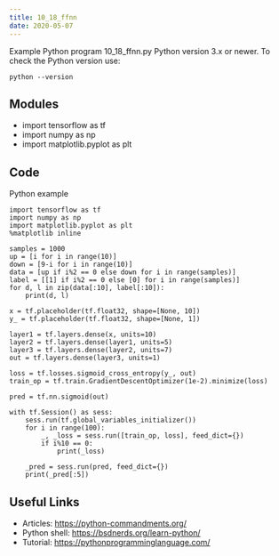 ```yaml
---
title: 10_18_ffnn
date: 2020-05-07
---
```

Example Python program 10_18_ffnn.py
Python version 3.x or newer.
To check the Python version use:

    python --version

## Modules

* import tensorflow as tf
* import numpy as np
* import matplotlib.pyplot as plt

## Code

Python example

    import tensorflow as tf
    import numpy as np
    import matplotlib.pyplot as plt
    %matplotlib inline
    
    samples = 1000
    up = [i for i in range(10)]
    down = [9-i for i in range(10)]
    data = [up if i%2 == 0 else down for i in range(samples)]
    label = [[1] if i%2 == 0 else [0] for i in range(samples)]
    for d, l in zip(data[:10], label[:10]):
        print(d, l)
    
    x = tf.placeholder(tf.float32, shape=[None, 10])
    y_ = tf.placeholder(tf.float32, shape=[None, 1])
    
    layer1 = tf.layers.dense(x, units=10)
    layer2 = tf.layers.dense(layer1, units=5)
    layer3 = tf.layers.dense(layer2, units=7)
    out = tf.layers.dense(layer3, units=1)
    
    loss = tf.losses.sigmoid_cross_entropy(y_, out)
    train_op = tf.train.GradientDescentOptimizer(1e-2).minimize(loss)
    
    pred = tf.nn.sigmoid(out)
    
    with tf.Session() as sess:
        sess.run(tf.global_variables_initializer())
        for i in range(100):
            _, _loss = sess.run([train_op, loss], feed_dict={})
            if i%10 == 0:
                print(_loss)
        
        _pred = sess.run(pred, feed_dict={})
        print(_pred[:5])
        

## Useful Links

- Articles: https://python-commandments.org/
- Python shell: https://bsdnerds.org/learn-python/
- Tutorial: https://pythonprogramminglanguage.com/
